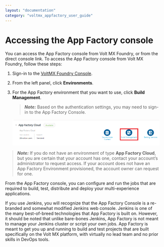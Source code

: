 ```yaml
---
layout: "documentation"
category: "voltmx_appfactory_user_guide"
---
```

                         

Accessing the App Factory console
=================================

You can access the App Factory console from Volt MX Foundry, or from the direct console link. To access the App Factory console from Volt MX Foundry, follow these steps:

1.  Sign-in to the [VoltMX Foundry Console](https://manage.hclvoltmx.com/).
2.  From the left panel, click **Environments**.
3.  For the App Factory environment that you want to use, click **Build Management**.
    
    > **_Note:_** Based on the authentication settings, you may need to sign-in to the App Factory Console.
    
    ![](Resources/Images/AppFactory_Clouf.png)
    

> **_Note:_** If you do not have an environment of type **App Factory Cloud**, but you are certain that your account has one, contact your account’s administrator to request access. If your account does not have an App Factory Environment provisioned, the account owner can request for one.

From the App Factory console, you can configure and run the jobs that are required to build, test, distribute and deploy your multi-experience applications.

If you use Jenkins, you will recognize that the App Factory Console is a re-branded and somewhat modified Jenkins web console. Jenkins is one of the many best-of-breed technologies that App Factory is built on. However, it should be noted that unlike bare-bones Jenkins, App Factory is not meant to manage your Jenkins cluster or script your own jobs. App Factory is meant to get you up and running to build and test projects that are built specifically on the Volt MX platform, with virtually no lead team and no prior skills in DevOps tools.
